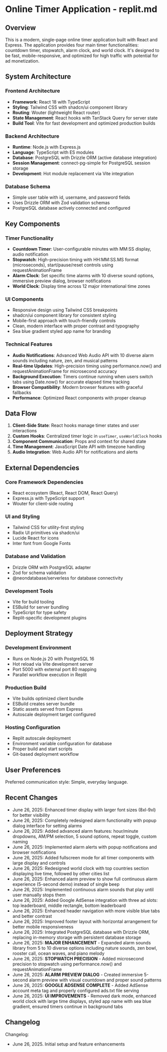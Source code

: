 # Online Timer Application - replit.md

## Overview

This is a modern, single-page online timer application built with React and Express. The application provides four main timer functionalities: countdown timer, stopwatch, alarm clock, and world clock. It's designed to be fast, mobile-responsive, and optimized for high traffic with potential for ad monetization.

## System Architecture

### Frontend Architecture
- **Framework**: React 18 with TypeScript
- **Styling**: Tailwind CSS with shadcn/ui component library
- **Routing**: Wouter (lightweight React router)
- **State Management**: React hooks with TanStack Query for server state
- **Build Tool**: Vite for fast development and optimized production builds

### Backend Architecture
- **Runtime**: Node.js with Express.js
- **Language**: TypeScript with ES modules
- **Database**: PostgreSQL with Drizzle ORM (active database integration)
- **Session Management**: connect-pg-simple for PostgreSQL session storage
- **Development**: Hot module replacement via Vite integration

### Database Schema
- Simple user table with id, username, and password fields
- Uses Drizzle ORM with Zod validation schemas
- PostgreSQL database actively connected and configured

## Key Components

### Timer Functionality
- **Countdown Timer**: User-configurable minutes with MM:SS display, audio notification
- **Stopwatch**: High-precision timing with HH:MM:SS.MS format (microseconds), start/pause/reset controls using requestAnimationFrame
- **Alarm Clock**: Set specific time alarms with 10 diverse sound options, immersive preview dialog, browser notifications
- **World Clock**: Display time across 12 major international time zones

### UI Components
- Responsive design using Tailwind CSS breakpoints
- shadcn/ui component library for consistent styling
- Mobile-first approach with touch-friendly controls
- Clean, modern interface with proper contrast and typography
- Sea blue gradient styled app name for branding

### Technical Features
- **Audio Notifications**: Advanced Web Audio API with 10 diverse alarm sounds including nature, zen, and musical patterns
- **Real-time Updates**: High-precision timing using performance.now() and requestAnimationFrame for microsecond accuracy
- **Background Execution**: Timers continue running when users switch tabs using Date.now() for accurate elapsed time tracking
- **Browser Compatibility**: Modern browser features with graceful fallbacks
- **Performance**: Optimized React components with proper cleanup

## Data Flow

1. **Client-Side State**: React hooks manage timer states and user interactions
2. **Custom Hooks**: Centralized timer logic in `useTimer`, `useWorldClock` hooks
3. **Component Communication**: Props and context for shared state
4. **Time Management**: JavaScript Date API with timezone handling
5. **Audio Integration**: Web Audio API for notifications and alerts

## External Dependencies

### Core Framework Dependencies
- React ecosystem (React, React DOM, React Query)
- Express.js with TypeScript support
- Wouter for client-side routing

### UI and Styling
- Tailwind CSS for utility-first styling
- Radix UI primitives via shadcn/ui
- Lucide React for icons
- Inter font from Google Fonts

### Database and Validation
- Drizzle ORM with PostgreSQL adapter
- Zod for schema validation
- @neondatabase/serverless for database connectivity

### Development Tools
- Vite for build tooling
- ESBuild for server bundling
- TypeScript for type safety
- Replit-specific development plugins

## Deployment Strategy

### Development Environment
- Runs on Node.js 20 with PostgreSQL 16
- Hot reload via Vite development server
- Port 5000 with external port 80 mapping
- Parallel workflow execution in Replit

### Production Build
- Vite builds optimized client bundle
- ESBuild creates server bundle
- Static assets served from Express
- Autoscale deployment target configured

### Hosting Configuration
- Replit autoscale deployment
- Environment variable configuration for database
- Proper build and start scripts
- Git-based deployment workflow

## User Preferences

Preferred communication style: Simple, everyday language.

## Recent Changes

- June 26, 2025: Enhanced timer display with larger font sizes (8xl-9xl) for better visibility
- June 26, 2025: Completely redesigned alarm functionality with popup dialog interface for setting alarms
- June 26, 2025: Added advanced alarm features: hour/minute dropdowns, AM/PM selection, 5 sound options, repeat toggle, custom naming
- June 26, 2025: Implemented alarm alerts with popup notifications and browser notifications
- June 26, 2025: Added fullscreen mode for all timer components with large display and controls
- June 26, 2025: Redesigned world clock with top countries section displaying live time, followed by other cities list
- June 26, 2025: Enhanced alarm preview to show full continuous alarm experience (5-second demo) instead of single beep
- June 26, 2025: Implemented continuous alarm sounds that play until user manually stops them
- June 26, 2025: Added Google AdSense integration with three ad slots: top leaderboard, middle rectangle, bottom leaderboard
- June 26, 2025: Enhanced header navigation with more visible blue tabs and better contrast
- June 26, 2025: Improved footer layout with horizontal arrangement for better mobile responsiveness
- June 26, 2025: Integrated PostgreSQL database with Drizzle ORM, replacing in-memory storage with persistent database storage
- June 26, 2025: **MAJOR ENHANCEMENT** - Expanded alarm sounds library from 5 to 10 diverse options including nature sounds, zen bowl, rooster call, ocean waves, and piano melody
- June 26, 2025: **STOPWATCH PRECISION** - Added microsecond precision to stopwatch using performance.now() and requestAnimationFrame
- June 26, 2025: **ALARM PREVIEW DIALOG** - Created immersive 5-second alarm preview with visual countdown and proper sound patterns
- June 26, 2025: **GOOGLE ADSENSE COMPLETE** - Added AdSense account meta tag and properly configured ads.txt file serving
- June 26, 2025: **UI IMPROVEMENTS** - Removed dark mode, enhanced world clock with large time displays, styled app name with sea blue gradient, ensured timers continue in background tabs

## Changelog

Changelog:
- June 26, 2025. Initial setup and feature enhancements